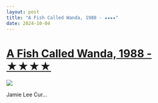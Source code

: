 ```yaml
---
layout: post
title: "A Fish Called Wanda, 1988 - ★★★★"
date: 2024-10-04
---
```


# [A Fish Called Wanda, 1988 - ★★★★](https://letterboxd.com/pavlesap/film/a-fish-called-wanda/)

<p><img src="https://a.ltrbxd.com/resized/sm/upload/2z/gn/ar/4j/hkSGFNVfEEUXFCxRZDITFHVhUlu-0-600-0-900-crop.jpg?v=3ae8775e60" /></p> <p>Jamie Lee Cur...
